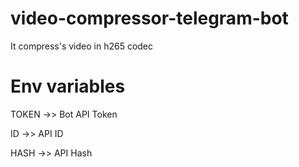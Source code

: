 # video-compressor-telegram-bot

It compress's video in h265 codec

# Env variables

TOKEN ->> Bot API Token

ID ->> API ID

HASH ->> API Hash
